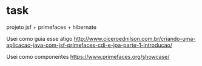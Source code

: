 # task
projeto jsf + primefaces + hibernate

Usei como guia esse atigo
http://www.ciceroednilson.com.br/criando-uma-aplicacao-java-com-jsf-primefaces-cdi-e-jpa-parte-1-introducao/

Usei como componentes
https://www.primefaces.org/showcase/
